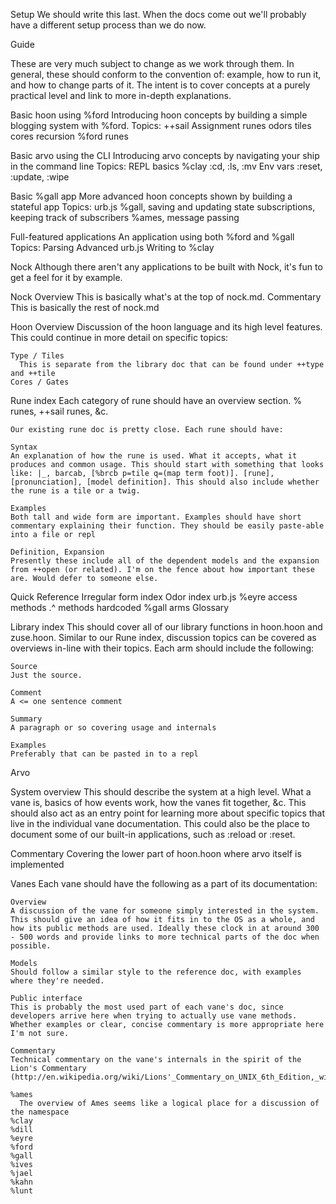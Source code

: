Setup
  We should write this last. When the docs come out we'll probably have a different setup process than we do now.


Guide

These are very much subject to change as we work through them. In general, these should conform to the convention of: example, how to run it, and how to change parts of it. The intent is to cover concepts at a purely practical level and link to more in-depth explanations.

  Basic hoon using %ford
  Introducing hoon concepts by building a simple blogging system with %ford. 
  Topics:
    ++sail
    Assignment
    runes
    odors
    tiles
    cores
    recursion
    %ford runes

  Basic arvo using the CLI
  Introducing arvo concepts by navigating your ship in the command line
  Topics:
    REPL basics
    %clay
    :cd, :ls, :mv
    Env vars
    :reset, :update, :wipe

  Basic %gall app
  More advanced hoon concepts shown by building a stateful app
  Topics:
    urb.js
    %gall, saving and updating state
    subscriptions, keeping track of subscribers
    %ames, message passing

  Full-featured applications
  An application using both %ford and %gall
  Topics:
      Parsing
      Advanced urb.js
      Writing to %clay

  Nock
    Although there aren't any applications to be built with Nock, it's fun to get a feel for it by example.

Nock
  Overview
    This is basically what's at the top of nock.md.
  Commentary
    This is basically the rest of nock.md

Hoon
  Overview
    Discussion of the hoon language and its high level features. This could continue in more detail on specific topics:
    
    Type / Tiles
      This is separate from the library doc that can be found under ++type and ++tile
    Cores / Gates

  Rune index
    Each category of rune should have an overview section. % runes, ++sail runes, &c.
    
    Our existing rune doc is pretty close. Each rune should have:
    
    Syntax
    An explanation of how the rune is used. What it accepts, what it produces and common usage. This should start with something that looks like: |_, barcab, [%brcb p=tile q=(map term foot)]. [rune], [pronunciation], [model definition]. This should also include whether the rune is a tile or a twig.
    
    Examples
    Both tall and wide form are important. Examples should have short commentary explaining their function. They should be easily paste-able into a file or repl
    
    Definition, Expansion
    Presently these include all of the dependent models and the expansion from ++open (or related). I'm on the fence about how important these are. Would defer to someone else.

  Quick Reference
    Irregular form index
    Odor index
    urb.js
    %eyre access methods
    .^ methods
    hardcoded %gall arms
    Glossary

  Library index
    This should cover all of our library functions in hoon.hoon and zuse.hoon. Similar to our Rune index, discussion topics can be covered as overviews in-line with their topics. Each arm should include the following:

    Source
    Just the source.
    
    Comment
    A <= one sentence comment
    
    Summary
    A paragraph or so covering usage and internals 
    
    Examples
    Preferably that can be pasted in to a repl
  
Arvo

  System overview
    This should describe the system at a high level. What a vane is, basics of how events work, how the vanes fit together, &c. This should also act as an entry point for learning more about specific topics that live in the individual vane documentation. This could also be the place to document some of our built-in applications, such as :reload or :reset.

  Commentary
    Covering the lower part of hoon.hoon where arvo itself is implemented

  Vanes
    Each vane should have the following as a part of its documentation:

    Overview
    A discussion of the vane for someone simply interested in the system. This should give an idea of how it fits in to the OS as a whole, and how its public methods are used. Ideally these clock in at around 300 - 500 words and provide links to more technical parts of the doc when possible.

    Models
    Should follow a similar style to the reference doc, with examples where they're needed.

    Public interface
    This is probably the most used part of each vane's doc, since developers arrive here when trying to actually use vane methods. Whether examples or clear, concise commentary is more appropriate here I'm not sure.

    Commentary
    Technical commentary on the vane's internals in the spirit of the Lion's Commentary (http://en.wikipedia.org/wiki/Lions'_Commentary_on_UNIX_6th_Edition,_with_Source_Code)

    %ames
      The overview of Ames seems like a logical place for a discussion of the namespace
    %clay
    %dill
    %eyre
    %ford
    %gall
    %ives
    %jael
    %kahn
    %lunt
